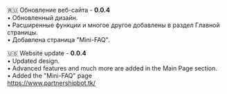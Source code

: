 🇷🇺 Обновление веб-сайта - **0.0.4**<br>
• Обновленный дизайн.<br>
• Расширенные функции и многое другое добавлены в раздел Главной страницы. <br>
• Добавлена страница "Mini-FAQ".

🇺🇸 Website update - **0.0.4**<br>
• Updated design.<br>
• Advanced features and much more are added in the Main Page section. <br>
• Added the "Mini-FAQ" page<br>
https://www.partnershipbot.tk/
